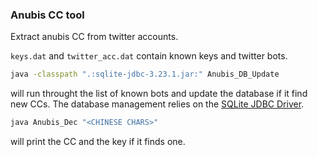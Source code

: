 ### Anubis CC tool
Extract anubis CC from twitter accounts.

`keys.dat` and `twitter_acc.dat` contain known keys and twitter bots.
```bash
java -classpath ".:sqlite-jdbc-3.23.1.jar:" Anubis_DB_Update
```
will run throught the list of known bots and update the database if it find new CCs. The database management relies on the [SQLite JDBC Driver](https://github.com/xerial/sqlite-jdbc).


```bash
java Anubis_Dec "<CHINESE CHARS>"
```
 will print the CC and the key if it finds one.
